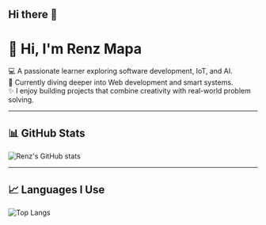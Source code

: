 ## Hi there 👋
# 👋 Hi, I'm Renz Mapa  

💻 A passionate learner exploring software development, IoT, and AI.  
🌱 Currently diving deeper into Web development and smart systems.  
✨ I enjoy building projects that combine creativity with real-world problem solving.  

---

## 📊 GitHub Stats  
![Renz's GitHub stats](https://github-readme-stats.vercel.app/api?username=Maappie&show_icons=true&theme=tokyonight)

---

## 📈 Languages I Use  
![Top Langs](https://github-readme-stats.vercel.app/api/top-langs/?username=Maappie&layout=compact&theme=tokyonight)

